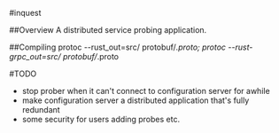 #inquest

##Overview
A distributed service probing application.

##Compiling
protoc --rust_out=src/ protobuf/*.proto; protoc --rust-grpc_out=src/ protobuf/*.proto

#TODO
- stop prober when it can't connect to configuration server for awhile
- make configuration server a distributed application that's fully redundant
- some security for users adding probes etc.

